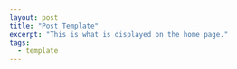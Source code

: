 ```yaml
---
layout: post
title: "Post Template"
excerpt: "This is what is displayed on the home page."
tags:
  - template
---
```

